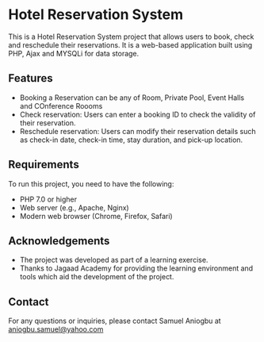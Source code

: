 # Hotel Reservation System

This is a Hotel Reservation System project that allows users to book, check and reschedule their reservations. It is a web-based application built using PHP, Ajax and MYSQLi for data storage.

## Features

- Booking a Reservation can be any of Room, Private Pool, Event Halls and COnference Roooms
- Check reservation: Users can enter a booking ID to check the validity of their reservation.
- Reschedule reservation: Users can modify their reservation details such as check-in date, check-in time, stay duration, and pick-up location.

## Requirements

To run this project, you need to have the following:

- PHP 7.0 or higher
- Web server (e.g., Apache, Nginx)
- Modern web browser (Chrome, Firefox, Safari)

## Acknowledgements

- The project was developed as part of a learning exercise.
- Thanks to Jagaad Academy for providing the learning environment and tools which aid the development of the project.

## Contact

For any questions or inquiries, please contact Samuel Aniogbu at aniogbu.samuel@yahoo.com
